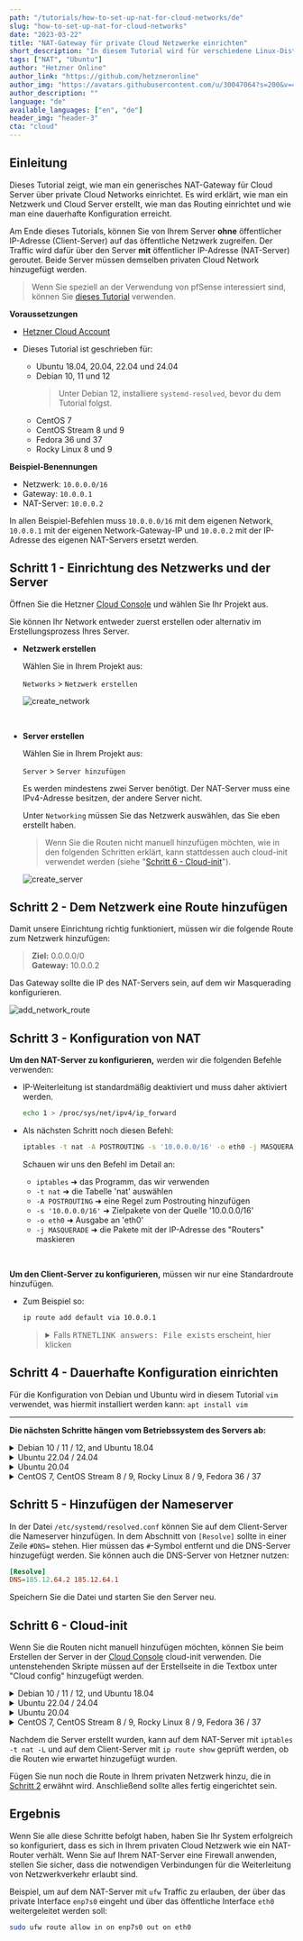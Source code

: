 ```yaml
---
path: "/tutorials/how-to-set-up-nat-for-cloud-networks/de"
slug: "how-to-set-up-nat-for-cloud-networks"
date: "2023-03-22"
title: "NAT-Gateway für private Cloud Netzwerke einrichten"
short_description: "In diesem Tutorial wird für verschiedene Linux-Distributionen gezeigt, wie man ein NAT-Gateway für private Cloud-Netzwerke einrichtet."
tags: ["NAT", "Ubuntu"]
author: "Hetzner Online"
author_link: "https://github.com/hetzneronline"
author_img: "https://avatars.githubusercontent.com/u/30047064?s=200&v=4"
author_description: ""
language: "de"
available_languages: ["en", "de"]
header_img: "header-3"
cta: "cloud"
---
```


## Einleitung

Dieses Tutorial zeigt, wie man ein generisches NAT-Gateway für Cloud Server über private Cloud Networks einrichtet. Es wird erklärt, wie man ein Netzwerk und Cloud Server erstellt, wie man das Routing einrichtet und wie man eine dauerhafte Konfiguration erreicht.

Am Ende dieses Tutorials, können Sie von Ihrem Server **ohne** öffentlicher IP-Adresse (Client-Server) auf das öffentliche Netzwerk zugreifen. Der Traffic wird dafür über den Server **mit** öffentlicher IP-Adresse (NAT-Server) geroutet. Beide Server müssen demselben privaten Cloud Network hinzugefügt werden.

> Wenn Sie speziell an der Verwendung von pfSense interessiert sind, können Sie [dieses Tutorial](https://community.hetzner.com/tutorials/how-to-route-cloudserver-over-private-network-using-pfsense-and-hcnetworks#configure-route-for-private-networking) verwenden.

**Voraussetzungen**

* [Hetzner Cloud Account](https://console.hetzner.cloud/)

* Dieses Tutorial ist geschrieben für:
  * Ubuntu 18.04, 20.04, 22.04 und 24.04
  * Debian 10, 11 und 12
    > Unter Debian 12, installiere `systemd-resolved`, bevor du dem Tutorial folgst.
  * CentOS 7
  * CentOS Stream 8 und 9
  * Fedora 36 und 37
  * Rocky Linux 8 und 9

**Beispiel-Benennungen**

* Netzwerk: `10.0.0.0/16`
* Gateway: `10.0.0.1`
* NAT-Server: `10.0.0.2`

In allen Beispiel-Befehlen muss `10.0.0.0/16` mit dem eigenen Network, `10.0.0.1` mit der eigenen Network-Gateway-IP und `10.0.0.2` mit der IP-Adresse des eigenen NAT-Servers ersetzt werden.

## Schritt 1 - Einrichtung des Netzwerks und der Server

Öffnen Sie die Hetzner [Cloud Console](https://console.hetzner.cloud/) und wählen Sie Ihr Projekt aus.

Sie können Ihr Network entweder zuerst erstellen oder alternativ im Erstellungsprozess Ihres Server.

- **Netzwerk erstellen**
  
  Wählen Sie in Ihrem Projekt aus:
  
  `Networks` > `Netzwerk erstellen`
  
  ![create_network](images/create-network.de.png)

<br>

- **Server erstellen**
  
  Wählen Sie in Ihrem Projekt aus:
  
  `Server` > `Server hinzufügen`
  
  Es werden mindestens zwei Server benötigt.
  Der NAT-Server muss eine IPv4-Adresse besitzen, der andere Server nicht.
  
  Unter `Networking` müssen Sie das Netzwerk auswählen, das Sie eben erstellt haben.
  
  > Wenn Sie die Routen nicht manuell hinzufügen möchten, wie in den folgenden Schritten erklärt, kann stattdessen auch cloud-init verwendet werden (siehe "[Schritt 6 - Cloud-init](#schritt-6---cloud-init)").

  ![create_server](images/create-server-with-network.de.png)

## Schritt 2 - Dem Netzwerk eine Route hinzufügen

Damit unsere Einrichtung richtig funktioniert, müssen wir die folgende Route zum Netzwerk hinzufügen:

> **Ziel:** 0.0.0.0/0<br>
> **Gateway:** 10.0.0.2

Das Gateway sollte die IP des NAT-Servers sein, auf dem wir Masquerading konfigurieren.

![add_network_route](images/network-route.de.png)

## Schritt 3 - Konfiguration von NAT

**Um den NAT-Server zu konfigurieren,** werden wir die folgenden Befehle verwenden:

- IP-Weiterleitung ist standardmäßig deaktiviert und muss daher aktiviert werden.
  
  ```bash
  echo 1 > /proc/sys/net/ipv4/ip_forward
  ```

- Als nächsten Schritt noch diesen Befehl:
  
  ```bash
  iptables -t nat -A POSTROUTING -s '10.0.0.0/16' -o eth0 -j MASQUERADE
  ```
  
  Schauen wir uns den Befehl im Detail an:
  
  * `iptables` ➜ das Programm, das wir verwenden
  * `-t nat` ➜ die Tabelle 'nat' auswählen
  * `-A POSTROUTING` ➜ eine Regel zum Postrouting hinzufügen
  * `-s '10.0.0.0/16'` ➜ Zielpakete von der Quelle '10.0.0.0/16'
  * `-o eth0` ➜ Ausgabe an 'eth0'
  * `-j MASQUERADE` ➜ die Pakete mit der IP-Adresse des "Routers" maskieren

<br>

**Um den Client-Server zu konfigurieren,** müssen wir nur eine Standardroute hinzufügen.

- Zum Beispiel so:
  
  ```bash
  ip route add default via 10.0.0.1
  ```
  
  <blockquote>
  <details>
  <summary>Falls <kbd>RTNETLINK answers: File exists</kbd> erscheint, hier klicken</summary>
  
  Wenn eine Fehlermeldung wie `RTNETLINK answers: File exists` angezeigt wird, führen Sie folgenden Befehl aus, um zu prüfen ob bereits eine andere Default-Route existiert:
  
  ```bash
  ip route
  ```
  
  Beispiel-Output:
  
  ```shellsession
  default via 172.31.1.1 dev eth0
  10.0.0.0/16 via 10.0.0.1 dev enp7s0
  10.0.0.1 dev enp7s0 scope link
  172.31.1.1 dev eth0 scope link
  ```
  
  Die existierende Route kann mit diesem Befehl entfernt werden:
  
  ```bash
  ip route del default
  ```
  
  Nachdem sie entfernt wurde, kann die neue Route hinzugefügt werden:
  
  ```bash
  ip route add default via 10.0.0.1
  ```
  
  </details>
  </blockquote>

## Schritt 4 - Dauerhafte Konfiguration einrichten

Für die Konfiguration von Debian und Ubuntu wird in diesem Tutorial `vim` verwendet, was hiermit installiert werden kann: `apt install vim`

-------

**Die nächsten Schritte hängen vom Betriebssystem des Servers ab:**

<details>

<summary>Debian 10 / 11 / 12, and Ubuntu 18.04</summary>

- **Aktualisieren**
  
  Zunächst muss das System aktualisiert werden:
  
  ```bash
  apt update && apt upgrade -y
  ```
  
  Ubuntu 22.04 erfordert zusätzlich:
  
  ```bash
  apt install ifupdown
  ```

<br>

- **Auf dem NAT-Server**
  
  Um alles beständig zu machen, öffnen wir die folgende Datei:
  
  ```bash
  vim /etc/network/interfaces
  ```
  
  Um den Bearbeitungsmodus in `vim` aufzurufen, drücken Sie `i` und fügen Sie Folgendes an die Datei an:
  
  ```
  auto eth0
  iface eth0 inet dhcp
      post-up echo 1 > /proc/sys/net/ipv4/ip_forward
      post-up iptables -t nat -A POSTROUTING -s '10.0.0.0/16' -o eth0 -j MASQUERADE
  ```
  
  Um die Datei zu speichern, drücken Sie erst `esc`, um den Einfügemodus zu verlassen, geben Sie dann `:x` oder `:wq` ein und drücken Sie ENTER.

<br>

- **Auf dem Client-Server**
  
  Da die Route auch persistent sein soll, bearbeiten wir die folgende Datei:
  
  ```bash
  vim /etc/network/interfaces
  ```
  
  Fügen Sie nun hinzu:
  
  > Führen Sie `ifconfig` aus, um den Namen vom Interface zu prüfen und ersetzen Sie falls nötig `enp7s0` mit `ens10`. 
  
  ```
  auto enp7s0
  iface enp7s0 inet dhcp
      post-up ip route add default via 10.0.0.1
  ```

------

</details>

<details>

<summary>Ubuntu 22.04 / 24.04</summary>

- **Aktualisieren**
  
  Zunächst muss das System aktualisiert werden:
  
  ```bash
  apt update && apt upgrade -y
  ```

<br>

- **Auf dem NAT-Server**
  
  Um alles beständig zu machen, öffnen wir die Datei in `/etc/netplan`:
  
  ```bash
  vim /etc/netplan/50-cloud-init.yaml
  ```
  
  Prüfen Sie folgende Informationen. Wenn alles passt, drücken Sie `esc` gefolgt von `:q` und ENTER, um die Datei wieder zu schließen. Um den Bearbeitungsmodus in `vim` aufzurufen, drücken Sie `i`.
  
  ```yaml
  network:
      version: 2
      ethernets:
          eth0:
              dhcp4: true
  ```
  
  Um die Datei zu speichern, drücken Sie erst `esc`, um den Einfügemodus zu verlassen, geben Sie dann `:x` oder `:wq` ein und drücken Sie ENTER.

  Nun erstellen wir eine Datei in `/etc/networkd-dispatcher/routable.d`:
  
  ```bash
  vim /etc/networkd-dispatcher/routable.d/10-eth0-post-up
  ```
  
  Um den Bearbeitungsmodus in `vim` aufzurufen, drücken Sie `i` und fügen Sie Folgendes in der Datei ein:
  
  ```shell
  #!/bin/bash
  
  echo 1 > /proc/sys/net/ipv4/ip_forward
  iptables -t nat -A POSTROUTING -s '10.0.0.0/16' -o eth0 -j MASQUERADE
  ```
  
  Um die Datei zu speichern, drücken Sie erst `esc`, um den Einfügemodus zu verlassen, geben Sie dann `:x` oder `:wq` ein und drücken Sie ENTER.
  
  Geben Sie der Datei nun Ausführungsrechte:
  ```bash
  chmod +x /etc/networkd-dispatcher/routable.d/10-eth0-post-up
  ```

<br>

- **Auf dem Client-Server**
  
  Da die Route auch persistent sein soll, bearbeiten wir die folgende Datei:
  
  > Führen Sie `ifconfig` aus, um den Namen vom Interface zu prüfen und ersetzen Sie falls nötig `enp7s0` mit `ens10`. 
  
  ```bash
  vim /etc/systemd/network/10-enp7s0.network
  ```
  
  Fügen Sie nun hinzu:
  
  ```network
  [Match]
  Name=enp7s0
  
  [Network]
  DHCP=yes
  Gateway=10.0.0.1
  ```

------

</details>

<details>

<summary>Ubuntu 20.04</summary>

- **Aktualisieren**
  
  Zunächst muss das System aktualisiert werden:
  
  ```bash
  apt update && apt upgrade -y
  ```
  
  Ubuntu 20.04 verwendet standardmäßig `netplan` anstelle von `/etc/interfaces`. Um eine dauerhafte Konfiguration zu erreichen, wird der [networkd-dispatcher](https://gitlab.com/craftyguy/networkd-dispatcher) verwendet.
  
  Wie im [netplan FAQ](https://netplan.io/faq) zu lesen ist, besteht das `networkd-dispatcher`-Äquivalent zu `post-up` darin, ein Skript in `/etc/networkd-dispatcher/routable.d/` abzulegen. In diesem Tutorium nennen wir das Skript `50-masq`, aber der Name ist nicht wichtig.

<br>

- **Auf dem NAT-Server**
  
  Erstellen Sie die Datei:
  
  ```bash
  vim /etc/networkd-dispatcher/routable.d/50-masq
  ```
  
  Um den Bearbeitungsmodus in `vim` aufzurufen, drücken Sie `i` und fügen Sie Folgendes an die Datei an:
  
  ```shell
  #!/bin/sh
  
  /bin/echo 1 > /proc/sys/net/ipv4/ip_forward
  /sbin/iptables -t nat -A POSTROUTING -s '10.0.0.0/16' -o eth0 -j MASQUERADE
  ```
  
  Um die Datei zu speichern, drücken Sie erst `esc`, um den Einfügemodus zu verlassen, geben Sie dann `:x` oder `:wq` ein und drücken Sie ENTER.
  
  Der folgende Befehl ist erforderlich, um das Skript ausführbar zu machen, andernfalls wird es nicht funktionieren:
  
  ```bash
  chmod +x /etc/networkd-dispatcher/routable.d/50-masq
  ```

<br>

- **Auf dem Client-Server**
  
  Erstellen Sie die Datei:
  
  ```bash
  vim /etc/networkd-dispatcher/routable.d/50-masq
  ```
  
  Fügen Sie nun hinzu:
  
  ```shell
  #!/bin/sh
  
  /sbin/ip route add default via 10.0.0.1
  ```
  
  Zum Schluss machen Sie es ausführbar:
  
  ```bash
  chmod +x /etc/networkd-dispatcher/routable.d/50-masq
  ```

------

</details>

<details>

<summary>CentOS 7, CentOS Stream 8 / 9, Rocky Linux 8 / 9, Fedora 36 / 37</summary>

- **Aktualisieren**
  
  Zunächst muss das System aktualisiert werden:
  
  ```bash
  yum update -y && yum upgrade -y
  ```
  
  Wir verwenden die `dispatcher.d` des `NetworkManager`, um unsere Skripte automatisch beim Start auszuführen. Dies geschieht, indem wir das Skript in den Ordner `/etc/NetworkManager/dispatcher.d/` legen. Dabei bestimmt der Name die Ausführungsbedingung des Skripts. Weitere Informationen finden Sie [hier](https://man.archlinux.org/man/NetworkManager-dispatcher.8.en).
  
  In diesem Tutorial verwenden wir den Namen `ifup-local`, wobei `ifup` die Bedingung ist, unter der das Skript ausgeführt werden soll.

<br>

- **Auf dem NAT-Server**
  
  > Fedora 36 / 37 benötigen zusätzlich:
  > ```bash
  > yum install iptables -y
  > ```
  
  Erstellen Sie die Datei:
  
  ```bash
  vi /etc/NetworkManager/dispatcher.d/ifup-local
  ```
  
  Fügen Sie nun hinzu:
  
  ```shell
  #!/bin/sh
  
  /bin/echo 1 > /proc/sys/net/ipv4/ip_forward
  /sbin/iptables -t nat -A POSTROUTING -s '10.0.0.0/16' -o eth0 -j MASQUERADE
  ```
  
  Der folgende Befehl ist erforderlich, um das Skript ausführbar zu machen, andernfalls wird es nicht funktionieren:
  
  ```bash
  chmod +x /etc/NetworkManager/dispatcher.d/ifup-local
  ```

<br>

- **Auf dem Client-Server**
  
  > CentOS Stream 8 / 9, Rocky Linux 8 / 9 und Fedora 36 / 37 benötigen zusätzlich:
  > ```bash
  > yum remove hc-utils -y
  > ```
  > Dies gilt auch für andere Methoden zum Hinzufügen einer Route zum Betriebssystem.
  
  Erstellen Sie die Datei:
  
  ```bash
  vi /etc/NetworkManager/dispatcher.d/ifup-local
  ```
  
  Fügen Sie nun hinzu:
  
  ```shell
  #!/bin/sh
  
  /sbin/ip route add default via 10.0.0.1
  ```
  
  Zum Schluss machen Sie es ausführbar:
  
  ```bash
  chmod +x /etc/NetworkManager/dispatcher.d/ifup-local
  ```

------

</details>

## Schritt 5 - Hinzufügen der Nameserver

In der Datei `/etc/systemd/resolved.conf` können Sie auf dem Client-Server die Nameserver hinzufügen. In dem Abschnitt von `[Resolve]` sollte in einer Zeile `#DNS=` stehen. Hier müssen das `#`-Symbol entfernt und die DNS-Server hinzugefügt werden. Sie können auch die DNS-Server von Hetzner nutzen:

```conf
[Resolve]
DNS=185.12.64.2 185.12.64.1
```

Speichern Sie die Datei und starten Sie den Server neu.

## Schritt 6 - Cloud-init

Wenn Sie die Routen nicht manuell hinzufügen möchten, können Sie beim Erstellen der Server in der [Cloud Console](https://console.hetzner.cloud/) cloud-init verwenden. Die untenstehenden Skripte müssen auf der Erstellseite in die Textbox unter "Cloud config" hinzugefügt werden.

<details>

<summary>Debian 10 / 11 / 12, und Ubuntu 18.04</summary>

* **NAT-Server**
  > Ersetzen Sie `10.0.0.0/16` falls nötig.

  ```bash
  #cloud-config
  write_files:
    - path: /etc/network/interfaces
      content: |
        auto eth0
        iface eth0 inet dhcp
            post-up echo 1 > /proc/sys/net/ipv4/ip_forward
            post-up iptables -t nat -A POSTROUTING -s '10.0.0.0/16' -o eth0 -j MASQUERADE
      append: true
  
  runcmd:
    - reboot
  ```

* **Client-Server**
  > Ersetzen Sie `10.0.0.1` falls nötig.

  Führen Sie `ifconfig` aus, um den Namen vom Interface zu prüfen und ersetzen Sie falls nötig `enp7s0` mit `ens10`. 
  
  ```bash
  #cloud-config
  write_files:
    - path: /etc/network/interfaces
      content: |
        auto enp7s0
        iface enp7s0 inet dhcp
            post-up echo "Waiting..."
            post-up ip route add default via 10.0.0.1
      append: true
  
    - path: /etc/systemd/resolved.conf
      content: |
        [Resolve]
        DNS=185.12.64.2 185.12.64.1
        FallbackDNS=8.8.8.8
      append: true
  
  runcmd:
    - reboot
  ```

------

</details>


<details>

<summary>Ubuntu 22.04 / 24.04</summary>

* **NAT-Server**
  > Ersetzen Sie `10.0.0.0/16` falls nötig.

  ```bash
  #cloud-config
  write_files:
    - path: /etc/networkd-dispatcher/routable.d/10-eth0-post-up
      content: |
        #!/bin/bash
        
        echo 1 > /proc/sys/net/ipv4/ip_forward
        iptables -t nat -A POSTROUTING -s '10.0.0.0/16' -o eth0 -j MASQUERADE
      permissions: '0755'
  
  runcmd:
    - reboot
  ```

* **Client-Server**
  > Ersetzen Sie `10.0.0.1` falls nötig.

  Führen Sie `ifconfig` aus, um den Namen vom Interface zu prüfen und ersetzen Sie falls nötig `enp7s0` mit `ens10`. 
  
  ```bash
  #cloud-config
  write_files:
    - path: /etc/systemd/network/10-enp7s0.network
      content: |
        [Match]
        Name=enp7s0
  
        [Network]
        DHCP=yes
        Gateway=10.0.0.1
      append: true
  
    - path: /etc/systemd/resolved.conf
      content: |
        [Resolve]
        DNS=185.12.64.2 185.12.64.1
        FallbackDNS=8.8.8.8
      append: true
  
  runcmd:
    - reboot
  ```

------

</details>

<details>

<summary>Ubuntu 20.04</summary>

* **NAT-Server**
  > Ersetzen Sie `10.0.0.0/16` falls nötig.
  
  ```bash
  #cloud-config
  write_files:
    - path: /etc/networkd-dispatcher/routable.d/50-masq
      content: |
        #!/bin/sh
        
        /bin/echo 1 > /proc/sys/net/ipv4/ip_forward
        /sbin/iptables -t nat -A POSTROUTING -s '10.0.0.0/16' -o eth0 -j MASQUERADE
      permissions: '0755'
  
  runcmd:
    - reboot
  ```

* **Client-Server**
  > Ersetzen Sie `10.0.0.1` falls nötig.

  ```bash
  #cloud-config
  write_files:
    - path: /etc/networkd-dispatcher/routable.d/50-masq
      content: |
        #!/bin/sh
        
        /sbin/ip route add default via 10.0.0.1
      permissions: '0755'
  
    - path: /etc/systemd/resolved.conf
      content: |
        [Resolve]
        DNS=185.12.64.2 185.12.64.1
        FallbackDNS=8.8.8.8
      append: true
  
  runcmd:
    - reboot
  ```

------

</details>

<details>

<summary>CentOS 7, CentOS Stream 8 / 9, Rocky Linux 8 / 9, Fedora 36 / 37</summary>

* **NAT-Server**
  > Ersetzen Sie `10.0.0.0/16` falls nötig.

  ```bash
  #cloud-config
  write_files:
    - path: /etc/NetworkManager/dispatcher.d/ifup-local
      content: |
        #!/bin/sh
        
        /bin/echo 1 > /proc/sys/net/ipv4/ip_forward
        /sbin/iptables -t nat -A POSTROUTING -s '10.0.0.0/16' -o eth0 -j MASQUERADE
      permissions: '0755'
  
  runcmd:
    - reboot
  ```

* **Client-Server**
  > Ersetzen Sie `10.0.0.1` falls nötig.

  ```bash
  #cloud-config
  write_files:
    - path: /etc/NetworkManager/dispatcher.d/ifup-local
      content: |
        #!/bin/sh
        
        /sbin/ip route add default via 10.0.0.1
      permissions: '0755'
  
    - path: /etc/systemd/resolved.conf
      content: |
        [Resolve]
        DNS=185.12.64.2 185.12.64.1
        FallbackDNS=8.8.8.8
      append: true
  
  runcmd:
    - reboot
  ```

------

</details>

Nachdem die Server erstellt wurden, kann auf dem NAT-Server mit `iptables -t nat -L` und auf dem Client-Server mit `ip route show` geprüft werden, ob die Routen wie erwartet hinzugefügt wurden.

Fügen Sie nun noch die Route in Ihrem privaten Netzwerk hinzu, die in [Schritt 2](#schritt-2---dem-netzwerk-eine-route-hinzufügen) erwähnt wird. Anschließend sollte alles fertig eingerichtet sein.

## Ergebnis

Wenn Sie alle diese Schritte befolgt haben, haben Sie Ihr System erfolgreich so konfiguriert, dass es sich in Ihrem privaten Cloud Netzwerk wie ein NAT-Router verhält. Wenn Sie auf Ihrem NAT-Server eine Firewall anwenden, stellen Sie sicher, dass die notwendigen Verbindungen für die Weiterleitung von Netzwerkverkehr erlaubt sind.

Beispiel, um auf dem NAT-Server mit `ufw` Traffic zu erlauben, der über das private Interface `enp7s0` eingeht und über das öffentliche Interface `eth0` weitergeleitet werden soll:

```bash
sudo ufw route allow in on enp7s0 out on eth0
```
